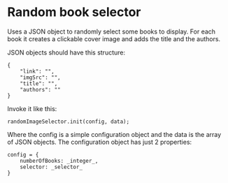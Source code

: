 ﻿# Random book selector
Uses a JSON object to randomly select some books to display. For each book it creates a clickable cover image and adds the title and the authors.

JSON objects should have this structure:

    {
        "link": "",
        "imgSrc": "",
        "title": "",
        "authors": ""
    }

Invoke it like this:

`randomImageSelector.init(config, data);`

Where the config is a simple configuration object and the data is the array of JSON objects. The configuration object has just 2 properties:

    config = {
        numberOfBooks: _integer_,
        selector: _selector_
    }